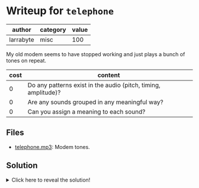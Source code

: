 # Writeup for `telephone`

|   author  | category | value |
|-----------|----------|-------|
| larrabyte |   misc   |  100  |

My old modem seems to have stopped working and just plays a bunch of tones on repeat.

| cost |                            content                             |
|------|----------------------------------------------------------------|
|  0   | Do any patterns exist in the audio (pitch, timing, amplitude)? |
|  0   | Are any sounds grouped in any meaningful way?                  |
|  0   | Can you assign a meaning to each sound?                        |

## Files

- [telephone.mp3](telephone.mp3): Modem tones.

## Solution

<details>
<summary>Click here to reveal the solution!</summary>

### The Big Idea

Transcribing ASCII characters transmitted over telephone.

### Walkthrough

The tones in the audio file appear to be grouped into chunks of 8 and alternate between two states. This suggests some form of 8-bit encoding, most likely 8-bit ASCII. Assuming the low tones are 0 and the high tones are 1, transcribing them will yield a series of bits which can then be split and decoded according to an ASCII table (`man 7 ascii`) to yield the flag.

### Flag(s)

- `OWEEK{n0k1a_3310}`

</details>
